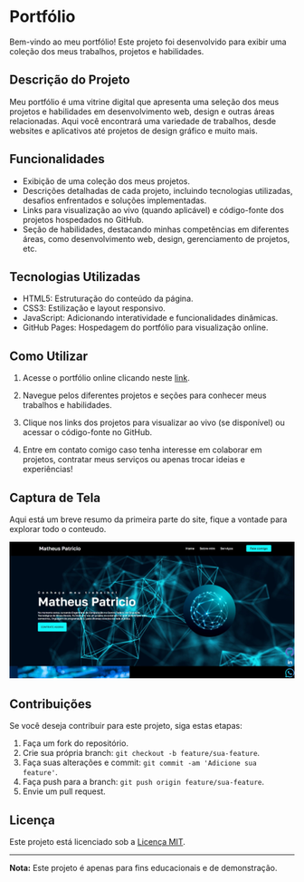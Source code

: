# Portfólio

Bem-vindo ao meu portfólio! Este projeto foi desenvolvido para exibir uma coleção dos meus trabalhos, projetos e habilidades.

## Descrição do Projeto

Meu portfólio é uma vitrine digital que apresenta uma seleção dos meus projetos e habilidades em desenvolvimento web, design e outras áreas relacionadas. Aqui você encontrará uma variedade de trabalhos, desde websites e aplicativos até projetos de design gráfico e muito mais.

## Funcionalidades

- Exibição de uma coleção dos meus projetos.
- Descrições detalhadas de cada projeto, incluindo tecnologias utilizadas, desafios enfrentados e soluções implementadas.
- Links para visualização ao vivo (quando aplicável) e código-fonte dos projetos hospedados no GitHub.
- Seção de habilidades, destacando minhas competências em diferentes áreas, como desenvolvimento web, design, gerenciamento de projetos, etc.

## Tecnologias Utilizadas

- HTML5: Estruturação do conteúdo da página.
- CSS3: Estilização e layout responsivo.
- JavaScript: Adicionando interatividade e funcionalidades dinâmicas.
- GitHub Pages: Hospedagem do portfólio para visualização online.

## Como Utilizar

1. Acesse o portfólio online clicando neste [link](https://seu-usuario.github.io/portfolio/).

2. Navegue pelos diferentes projetos e seções para conhecer meus trabalhos e habilidades.

3. Clique nos links dos projetos para visualizar ao vivo (se disponível) ou acessar o código-fonte no GitHub.

4. Entre em contato comigo caso tenha interesse em colaborar em projetos, contratar meus serviços ou apenas trocar ideias e experiências!

## Captura de Tela

Aqui está um breve resumo da primeira parte do site, fique a vontade para explorar todo o conteudo.

![Captura de Tela do Portfólio](img/img1.png)

## Contribuições

Se você deseja contribuir para este projeto, siga estas etapas:

1. Faça um fork do repositório.
2. Crie sua própria branch: `git checkout -b feature/sua-feature`.
3. Faça suas alterações e commit: `git commit -am 'Adicione sua feature'`.
4. Faça push para a branch: `git push origin feature/sua-feature`.
5. Envie um pull request.

## Licença

Este projeto está licenciado sob a [Licença MIT](LICENSE).

---

**Nota:** Este projeto é apenas para fins educacionais e de demonstração.
